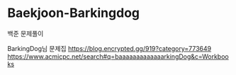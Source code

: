 # Baekjoon-Barkingdog
 
백준 문제풀이 
   
BarkingDog님 문제집 
https://blog.encrypted.gg/919?category=773649
https://www.acmicpc.net/search#q=baaaaaaaaaaaaarkingDog&c=Workbooks
  
   
     
 
   
   
